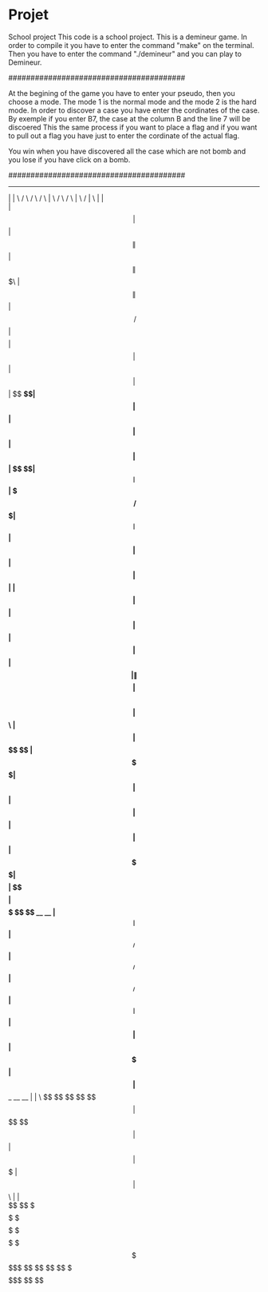 # Projet
School project
This code is a school project. This is a demineur game.
In order to compile it you have to enter the command "make" on the terminal. 
Then you have to enter the command "./demineur" and you can play to Demineur.

########################################

At the begining of the game you have to enter your pseudo, then you choose a mode. The mode 1 is the normal mode and the mode 2 is the hard mode.
In order to discover a case you have enter the cordinates of the case. By exemple if you enter B7, the case at the column B and the line 7 will be discoered
This the same process if you want to place a flag and if you want to pull out a flag you have just to enter the cordinate of the actual flag.

You win when you have discovered all the case which are not bomb and you lose if you have click on a bomb.

########################################


 __  __         ______    ______    ______   _______          ______    ______   __       __  ________        __  __ 
|  \|  \       /      \  /      \  /      \ |       \        /      \  /      \ |  \     /  \|        \      |  \|  \
| $$| $$      |  $$$$$$\|  $$$$$$\|  $$$$$$\| $$$$$$$\      |  $$$$$$\|  $$$$$$\| $$\   /  $$| $$$$$$$$      | $$| $$
| $$| $$      | $$ __\$$| $$  | $$| $$  | $$| $$  | $$      | $$ __\$$| $$__| $$| $$$\ /  $$$| $$__          | $$| $$
| $$| $$      | $$|    \| $$  | $$| $$  | $$| $$  | $$      | $$|    \| $$    $$| $$$$\  $$$$| $$  \         | $$| $$
 \$$ \$$      | $$ \$$$$| $$  | $$| $$  | $$| $$  | $$      | $$ \$$$$| $$$$$$$$| $$\$$ $$ $$| $$$$$          \$$ \$$
 __  __       | $$__| $$| $$__/ $$| $$__/ $$| $$__/ $$      | $$__| $$| $$  | $$| $$ \$$$| $$| $$_____        __  __ 
|  \|  \       \$$    $$ \$$    $$ \$$    $$| $$    $$       \$$    $$| $$  | $$| $$  \$ | $$| $$     \      |  \|  \
 \$$ \$$        \$$$$$$   \$$$$$$   \$$$$$$  \$$$$$$$         \$$$$$$  \$$   \$$ \$$      \$$ \$$$$$$$$       \$$ \$$
